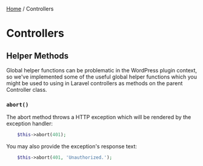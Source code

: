 [Home](index.md) / Controllers

# Controllers

## Helper Methods

Global helper functions can be problematic in the WordPress plugin context, so we've implemented some of the useful global 
helper functions which you might be used to using in Laravel controllers as methods on the parent Controller class.

### `abort()`

The abort method throws a HTTP exception which will be rendered by the exception handler:

```php
    $this->abort(401);
```

You may also provide the exception's response text:
    
```php
    $this->abort(401, 'Unauthorized.');
```

